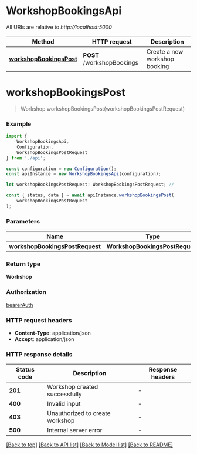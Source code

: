 # WorkshopBookingsApi

All URIs are relative to *http://localhost:5000*

|Method | HTTP request | Description|
|------------- | ------------- | -------------|
|[**workshopBookingsPost**](#workshopbookingspost) | **POST** /workshopBookings | Create a new workshop booking|

# **workshopBookingsPost**
> Workshop workshopBookingsPost(workshopBookingsPostRequest)


### Example

```typescript
import {
    WorkshopBookingsApi,
    Configuration,
    WorkshopBookingsPostRequest
} from './api';

const configuration = new Configuration();
const apiInstance = new WorkshopBookingsApi(configuration);

let workshopBookingsPostRequest: WorkshopBookingsPostRequest; //

const { status, data } = await apiInstance.workshopBookingsPost(
    workshopBookingsPostRequest
);
```

### Parameters

|Name | Type | Description  | Notes|
|------------- | ------------- | ------------- | -------------|
| **workshopBookingsPostRequest** | **WorkshopBookingsPostRequest**|  | |


### Return type

**Workshop**

### Authorization

[bearerAuth](../README.md#bearerAuth)

### HTTP request headers

 - **Content-Type**: application/json
 - **Accept**: application/json


### HTTP response details
| Status code | Description | Response headers |
|-------------|-------------|------------------|
|**201** | Workshop created successfully |  -  |
|**400** | Invalid input |  -  |
|**403** | Unauthorized to create workshop |  -  |
|**500** | Internal server error |  -  |

[[Back to top]](#) [[Back to API list]](../README.md#documentation-for-api-endpoints) [[Back to Model list]](../README.md#documentation-for-models) [[Back to README]](../README.md)

